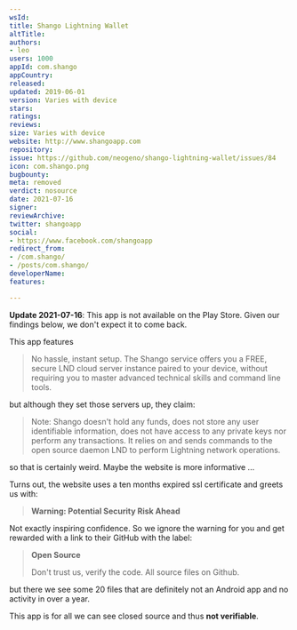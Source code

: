 ```yaml
---
wsId: 
title: Shango Lightning Wallet
altTitle: 
authors:
- leo
users: 1000
appId: com.shango
appCountry: 
released: 
updated: 2019-06-01
version: Varies with device
stars: 
ratings: 
reviews: 
size: Varies with device
website: http://www.shangoapp.com
repository: 
issue: https://github.com/neogeno/shango-lightning-wallet/issues/84
icon: com.shango.png
bugbounty: 
meta: removed
verdict: nosource
date: 2021-07-16
signer: 
reviewArchive: 
twitter: shangoapp
social:
- https://www.facebook.com/shangoapp
redirect_from:
- /com.shango/
- /posts/com.shango/
developerName: 
features: 

---
```


**Update 2021-07-16**: This app is not available on the Play Store. Given our
findings below, we don't expect it to come back.

This app features

> No hassle, instant setup. The Shango service offers you a FREE, secure LND
  cloud server instance paired to your device, without requiring you to master
  advanced technical skills and command line tools.

but although they set those servers up, they claim:

> Note: Shango doesn't hold any funds, does not store any user identifiable
  information, does not have access to any private keys nor perform any
  transactions. It relies on and sends commands to the open source daemon LND to
  perform Lightning network operations.

so that is certainly weird. Maybe the website is more informative ...

Turns out, the website uses a ten months expired ssl certificate and greets us
with:

> **Warning: Potential Security Risk Ahead**

Not exactly inspiring confidence. So we ignore the warning for you and get
rewarded with a link to their GitHub with the label:

> **Open Source**
> 
> Don't trust us, verify the code. All source files on Github.

but there we see some 20 files that are definitely not an Android app and no
activity in over a year.

This app is for all we can see closed source and thus **not verifiable**.
